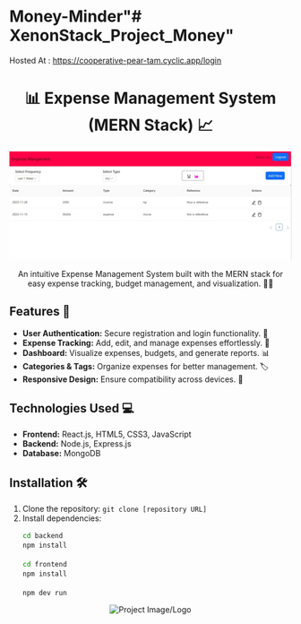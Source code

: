 # Money-Minder"# XenonStack_Project_Money" 


Hosted At : https://cooperative-pear-tam.cyclic.app/login


<!-- Title -->
<h1 align="center">📊 Expense Management System (MERN Stack) 📈</h1>

<!-- Description -->
<p align="center">
  <img src="image.jpg" alt="Project Image/Logo">
</p>

<!-- Brief Description -->
<p align="center">An intuitive Expense Management System built with the MERN stack for easy expense tracking, budget management, and visualization. 💸✨</p>

<!-- Badges -->
<p align="center">
  <!-- Add badges here -->
  <!-- Example: ![GitHub last commit](https://img.shields.io/github/last-commit/username/repo-name) -->
</p>


<!-- Features -->
## Features 🚀

- **User Authentication:** Secure registration and login functionality. 🔐
- **Expense Tracking:** Add, edit, and manage expenses effortlessly. 📝
- **Dashboard:** Visualize expenses, budgets, and generate reports. 📊
- **Categories & Tags:** Organize expenses for better management. 🏷️
- **Responsive Design:** Ensure compatibility across devices. 📱

<!-- Technologies Used -->
## Technologies Used 💻

- **Frontend:** React.js, HTML5, CSS3, JavaScript
- **Backend:** Node.js, Express.js
- **Database:** MongoDB

<!-- Installation -->
## Installation 🛠️

1. Clone the repository: `git clone [repository URL]`
2. Install dependencies:
   ```bash
   cd backend
   npm install
   
   cd frontend
   npm install

   npm dev run
<!-- Description -->
<p align="center">
  <img src="image2.jpg" alt="Project Image/Logo">
</p>
